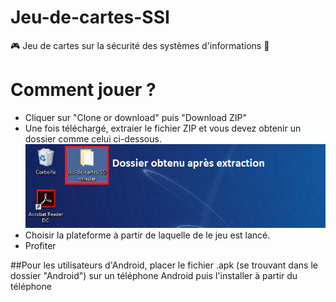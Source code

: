 # Jeu-de-cartes-SSI
🎮 Jeu de cartes sur la sécurité des systèmes d'informations 🔐

# Comment jouer ?
- Cliquer sur "Clone or download" puis "Download ZIP"
- Une fois téléchargé, extraier le fichier ZIP et vous devez obtenir un dossier comme celui ci-dessous.
![](images/extract.png)
- Choisir la plateforme à partir de laquelle de le jeu est lancé.
- Profiter

##Pour les utilisateurs d'Android, placer le fichier .apk (se trouvant dans le dossier "Android") sur un téléphone Android puis l'installer à partir du téléphone

